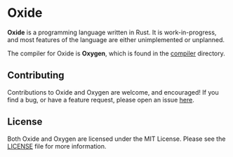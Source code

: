 # Oxide

__Oxide__ is a programming language written in Rust. It is work-in-progress, and most features of the language are either unimplemented or unplanned.

The compiler for Oxide is __Oxygen__, which is found in the [compiler](compiler/) directory.

## Contributing

Contributions to Oxide and Oxygen are welcome, and encouraged! If you find a bug, or have a feature request, please open an issue [here](https://github.com/morrig-n/oxide/issues).

## License

Both Oxide and Oxygen are licensed under the MIT License. Please see the [LICENSE](LICENSE) file for more information.
